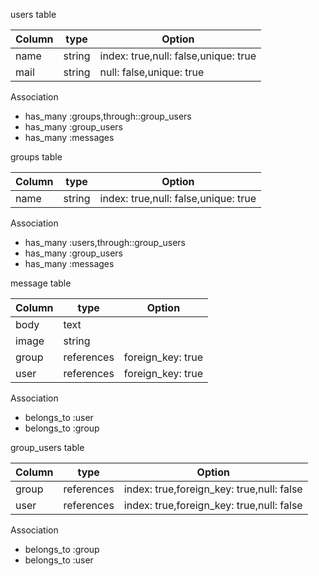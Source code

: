 users table

|Column|type|Option|
|------|----|------|
|name|string|index: true,null: false,unique: true|
|mail|string|null: false,unique: true|

Association
- has_many :groups,through::group_users
- has_many :group_users
- has_many :messages


groups table

|Column|type|Option|
|------|----|------|
|name|string|index: true,null: false,unique: true|

Association
- has_many :users,through::group_users
- has_many :group_users
- has_many :messages


message table

|Column|type|Option|
|------|----|------|
|body|text|
|image|string|
|group|references|foreign_key: true|
|user|references|foreign_key: true|

Association

- belongs_to :user
- belongs_to :group


group_users table

|Column|type|Option|
|------|----|------|
|group|references|index: true,foreign_key: true,null: false|
|user|references|index: true,foreign_key: true,null: false|

Association
- belongs_to :group
- belongs_to :user